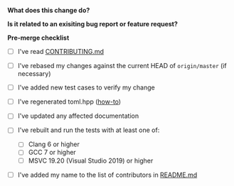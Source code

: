 <!--
    Please replace the HTML comments below with the requested information.
    Thanks for contributing!
-->



**What does this change do?**
<!--
    Changes all Foos to Bars.
--->



**Is it related to an exisiting bug report or feature request?**
<!--
    Fixes #69.
--->



**Pre-merge checklist**
<!--
    Not all of these will necessarily apply, particularly if you're not making a code change (e.g. fixing documentation).
    That's OK. Tick the ones that do by placing an x in them, e.g. [x]
--->
- [ ] I've read [CONTRIBUTING.md]
- [ ] I've rebased my changes against the current HEAD of `origin/master` (if necessary)
- [ ] I've added new test cases to verify my change
- [ ] I've regenerated toml.hpp ([how-to])
- [ ] I've updated any affected documentation
- [ ] I've rebuilt and run the tests with at least one of:
    - [ ] Clang 6 or higher
    - [ ] GCC 7 or higher
    - [ ] MSVC 19.20 (Visual Studio 2019) or higher
- [ ] I've added my name to the list of contributors in [README.md](https://github.com/marzer/tomlplusplus/blob/master/README.md)



[CONTRIBUTING.md]: https://github.com/marzer/tomlplusplus/blob/master/CONTRIBUTING.md
[how-to]: https://github.com/marzer/tomlplusplus/blob/master/CONTRIBUTING.md#regenerating-tomlhpp
[README.md]: https://github.com/marzer/tomlplusplus/blob/master/README.md